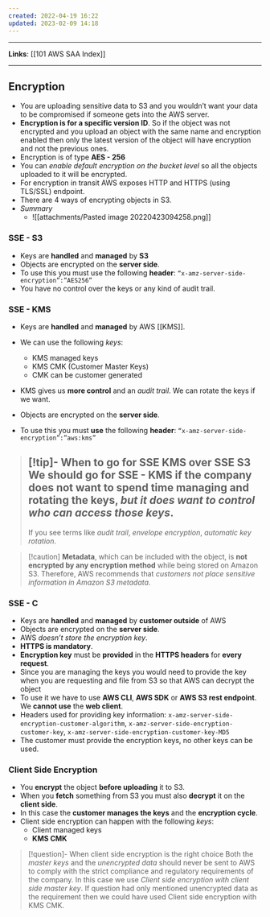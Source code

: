 ```yaml
---
created: 2022-04-19 16:22
updated: 2023-02-09 14:18
---
```

---
**Links**: [[101 AWS SAA Index]]

---
## Encryption
- You are uploading sensitive data to S3 and you wouldn’t want your data to be compromised if someone gets into the AWS server.
- **Encryption is for a specific version ID**. So if the object was not encrypted and you upload an object with the same name and encryption enabled then only the latest version of the object will have encryption and not the previous ones.
- Encryption is of type **AES - 256**
- You can *enable default encryption on the bucket level* so all the objects uploaded to it will be encrypted.
- For encryption in transit AWS exposes HTTP and HTTPS (using TLS/SSL) endpoint.
- There are 4 ways of encrypting objects in S3.
- *Summary*
	- ![[attachments/Pasted image 20220423094258.png]]

### SSE - S3
- Keys are **handled** and **managed** by **S3**
- Objects are encrypted on the **server side**.
- To use this you must use the following **header**: `“x-amz-server-side-encryption”:”AES256”`
- You have no control over the keys or any kind of audit trail.

### SSE - KMS
- Keys are **handled** and **managed** by AWS [[KMS]].
- We can use the following *keys*:
	- KMS managed keys
	- KMS CMK (Customer Master Keys)
	- CMK can be customer generated

- KMS gives us **more control** and an *audit trail*. We can rotate the keys if we want.
- Objects are encrypted on the **server side**.
- To use this you must **use** the following **header**: `“x-amz-server-side-encryption”:”aws:kms”`

> [!tip]- When to go for SSE KMS over SSE S3
>  We should go for SSE - KMS if the company does not want to spend time managing and rotating the keys, *but it does want to control who can access those keys*.
> ---
> If you see terms like *audit trail*, *envelope encryption*, *automatic key rotation*. 

> [!caution] **Metadata**, which can be included with the object, is **not encrypted by any encryption method** while being stored on Amazon S3. Therefore, AWS recommends that *customers not place sensitive information in Amazon S3 metadata*.

### SSE - C
- Keys are **handled** and **managed** by **customer outside** of AWS
- Objects are encrypted on the **server side**.
- AWS *doesn’t store the encryption key*.
- **HTTPS is mandatory**.
- **Encryption key** must be **provided** in the **HTTPS headers** for **every request**.
- Since you are managing the keys you would need to provide the key when you are requesting and file from S3 so that AWS can decrypt the object
- To use it we have to use **AWS CLI**, **AWS SDK** or **AWS S3 rest endpoint**. We **cannot use** the **web client**.
- Headers used for providing key information: `x-amz-server-side-encryption-customer-algorithm`, `x-amz-server-side-encryption-customer-key`, `x-amz-server-side-encryption-customer-key-MD5`
- The customer must provide the encryption keys, no other keys can be used.

### Client Side Encryption
- You **encrypt** the object **before uploading** it to S3.
- When you **fetch** something from S3 you must also **decrypt** it on the **client side**.
- In this case the **customer manages the keys** and the **encryption cycle**.
- Client side encryption can happen with the following *keys*:
	- Client managed keys
	- **KMS CMK**

> [!question]- When client side encryption is the right choice
> Both the *master keys* and the *unencrypted data* should never be sent to AWS to comply with the strict compliance and regulatory requirements of the company.
> In this case we use *Client side encryption with client side master key*. If question had only mentioned unencrypted data as the requirement then we could have used Client side encryption with KMS CMK.

